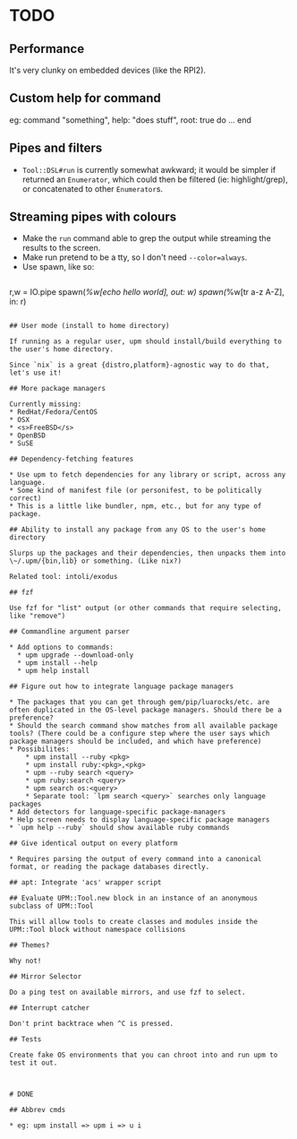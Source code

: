 # TODO

## Performance

It's very clunky on embedded devices (like the RPI2).

## Custom help for command

eg: command "something", help: "does stuff", root: true do ... end

## Pipes and filters

* `Tool::DSL#run` is currently somewhat awkward; it would be simpler if returned an `Enumerator`, which could then be filtered (ie: highlight/grep), or concatenated to other `Enumerator`s.

## Streaming pipes with colours

* Make the `run` command able to grep the output while streaming the results to the screen.
* Make run pretend to be a tty, so I don't need `--color=always`.
* Use spawn, like so:
  ```
r,w = IO.pipe
spawn(*%w[echo hello world], out: w)
spawn(*%w[tr a-z A-Z], in: r)
```

## User mode (install to home directory)

If running as a regular user, upm should install/build everything to the user's home directory.

Since `nix` is a great {distro,platform}-agnostic way to do that, let's use it!

## More package managers

Currently missing:
* RedHat/Fedora/CentOS
* OSX
* <s>FreeBSD</s>
* OpenBSD
* SuSE

## Dependency-fetching features

* Use upm to fetch dependencies for any library or script, across any language.
* Some kind of manifest file (or personifest, to be politically correct)
* This is a little like bundler, npm, etc., but for any type of package.

## Ability to install any package from any OS to the user's home directory

Slurps up the packages and their dependencies, then unpacks them into \~/.upm/{bin,lib} or something. (Like nix?)

Related tool: intoli/exodus

## fzf

Use fzf for "list" output (or other commands that require selecting, like "remove")

## Commandline argument parser

* Add options to commands:
  * upm upgrade --download-only
  * upm install --help
  * upm help install

## Figure out how to integrate language package managers

* The packages that you can get through gem/pip/luarocks/etc. are often duplicated in the OS-level package managers. Should there be a preference?
* Should the search command show matches from all available package tools? (There could be a configure step where the user says which package managers should be included, and which have preference)
* Possibilites:
    * upm install --ruby <pkg>
    * upm install ruby:<pkg>,<pkg>
    * upm --ruby search <query>
    * upm ruby:search <query>
    * upm search os:<query>
    * Separate tool: `lpm search <query>` searches only language packages
* Add detectors for language-specific package-managers
* Help screen needs to display language-specific package managers
* `upm help --ruby` should show available ruby commands

## Give identical output on every platform

* Requires parsing the output of every command into a canonical format, or reading the package databases directly.

## apt: Integrate 'acs' wrapper script

## Evaluate UPM::Tool.new block in an instance of an anonymous subclass of UPM::Tool

This will allow tools to create classes and modules inside the UPM::Tool block without namespace collisions

## Themes?

Why not!

## Mirror Selector

Do a ping test on available mirrors, and use fzf to select.

## Interrupt catcher

Don't print backtrace when ^C is pressed.

## Tests

Create fake OS environments that you can chroot into and run upm to test it out.



# DONE

## Abbrev cmds

* eg: upm install => upm i => u i

